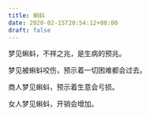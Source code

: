 ```yaml
---
title: 蝌蚪
date: 2020-02-15T20:54:12+08:00
draft: false
---
```


梦见蝌蚪，不祥之兆，是生病的预兆。<br>


梦见被蝌蚪咬伤，预示着一切困难都会过去。<br>


商人梦见蝌蚪，预示着生意会亏损。<br>


女人梦见蝌蚪，开销会增加。<br>
